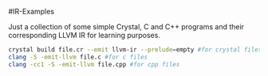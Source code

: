 #IR-Examples

Just a collection of some simple Crystal, C and C++ programs and their corresponding LLVM IR for learning purposes.

```bash
crystal build file.cr --emit llvm-ir --prelude=empty #for crystal files
clang -S -emit-llvm file.c #for c files
clang -cc1 -S -emit-llvm file.cpp #for cpp files
```
